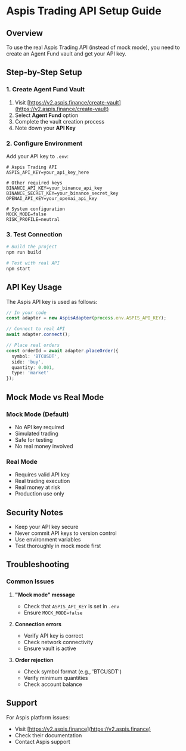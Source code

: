 # Aspis Trading API Setup Guide

## Overview

To use the real Aspis Trading API (instead of mock mode), you need to create an Agent Fund vault and get your API key.

## Step-by-Step Setup

### 1. Create Agent Fund Vault

1. Visit [https://v2.aspis.finance/create-vault](https://v2.aspis.finance/create-vault)
2. Select **Agent Fund** option
3. Complete the vault creation process
4. Note down your **API Key**

### 2. Configure Environment

Add your API key to `.env`:

```env
# Aspis Trading API
ASPIS_API_KEY=your_api_key_here

# Other required keys
BINANCE_API_KEY=your_binance_api_key
BINANCE_SECRET_KEY=your_binance_secret_key
OPENAI_API_KEY=your_openai_api_key

# System configuration
MOCK_MODE=false
RISK_PROFILE=neutral
```

### 3. Test Connection

```bash
# Build the project
npm run build

# Test with real API
npm start
```

## API Key Usage

The Aspis API key is used as follows:

```typescript
// In your code
const adapter = new AspisAdapter(process.env.ASPIS_API_KEY);

// Connect to real API
await adapter.connect();

// Place real orders
const orderId = await adapter.placeOrder({
  symbol: 'BTCUSDT',
  side: 'buy',
  quantity: 0.001,
  type: 'market'
});
```

## Mock Mode vs Real Mode

### Mock Mode (Default)
- No API key required
- Simulated trading
- Safe for testing
- No real money involved

### Real Mode
- Requires valid API key
- Real trading execution
- Real money at risk
- Production use only

## Security Notes

- Keep your API key secure
- Never commit API keys to version control
- Use environment variables
- Test thoroughly in mock mode first

## Troubleshooting

### Common Issues

1. **"Mock mode" message**
   - Check that `ASPIS_API_KEY` is set in `.env`
   - Ensure `MOCK_MODE=false`

2. **Connection errors**
   - Verify API key is correct
   - Check network connectivity
   - Ensure vault is active

3. **Order rejection**
   - Check symbol format (e.g., 'BTCUSDT')
   - Verify minimum quantities
   - Check account balance

## Support

For Aspis platform issues:
- Visit [https://v2.aspis.finance](https://v2.aspis.finance)
- Check their documentation
- Contact Aspis support
